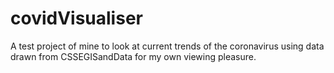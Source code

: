 # covidVisualiser
A test project of mine to look at current trends of the coronavirus using data drawn from CSSEGISandData for my own viewing pleasure.
